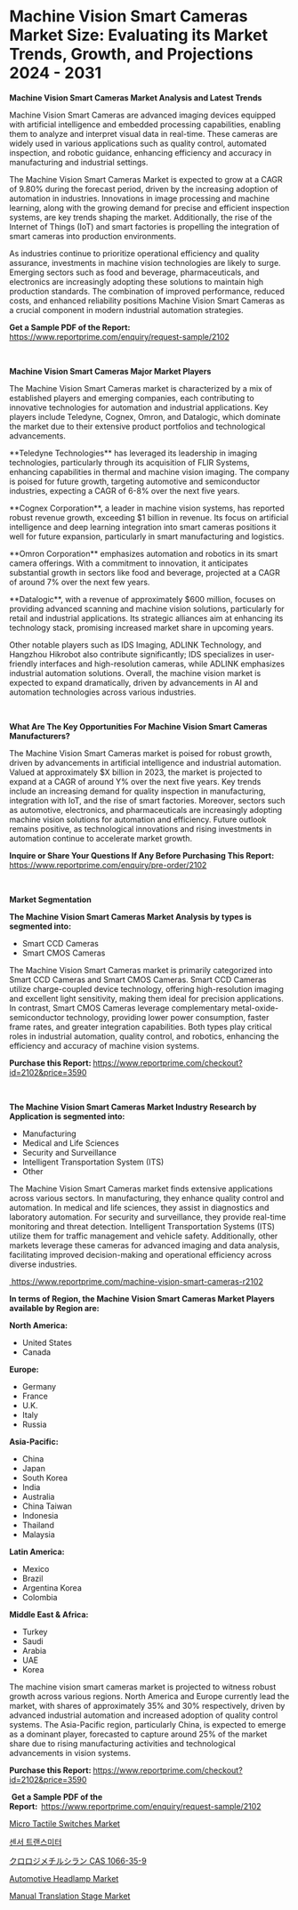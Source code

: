 <p><h1>Machine Vision Smart Cameras Market Size: Evaluating its Market Trends, Growth, and Projections 2024 - 2031</h1></p><p><strong>Machine Vision Smart Cameras Market Analysis and Latest Trends</strong></p>
<p><p>Machine Vision Smart Cameras are advanced imaging devices equipped with artificial intelligence and embedded processing capabilities, enabling them to analyze and interpret visual data in real-time. These cameras are widely used in various applications such as quality control, automated inspection, and robotic guidance, enhancing efficiency and accuracy in manufacturing and industrial settings. </p><p>The Machine Vision Smart Cameras Market is expected to grow at a CAGR of 9.80% during the forecast period, driven by the increasing adoption of automation in industries. Innovations in image processing and machine learning, along with the growing demand for precise and efficient inspection systems, are key trends shaping the market. Additionally, the rise of the Internet of Things (IoT) and smart factories is propelling the integration of smart cameras into production environments.</p><p>As industries continue to prioritize operational efficiency and quality assurance, investments in machine vision technologies are likely to surge. Emerging sectors such as food and beverage, pharmaceuticals, and electronics are increasingly adopting these solutions to maintain high production standards. The combination of improved performance, reduced costs, and enhanced reliability positions Machine Vision Smart Cameras as a crucial component in modern industrial automation strategies.</p></p>
<p><strong>Get a Sample PDF of the Report:&nbsp;</strong> <a href="https://www.reportprime.com/enquiry/request-sample/2102">https://www.reportprime.com/enquiry/request-sample/2102</a></p>
<p>&nbsp;</p>
<p><strong>Machine Vision Smart Cameras Major Market Players</strong></p>
<p><p>The Machine Vision Smart Cameras market is characterized by a mix of established players and emerging companies, each contributing to innovative technologies for automation and industrial applications. Key players include Teledyne, Cognex, Omron, and Datalogic, which dominate the market due to their extensive product portfolios and technological advancements.</p><p>**Teledyne Technologies** has leveraged its leadership in imaging technologies, particularly through its acquisition of FLIR Systems, enhancing capabilities in thermal and machine vision imaging. The company is poised for future growth, targeting automotive and semiconductor industries, expecting a CAGR of 6-8% over the next five years.</p><p>**Cognex Corporation**, a leader in machine vision systems, has reported robust revenue growth, exceeding $1 billion in revenue. Its focus on artificial intelligence and deep learning integration into smart cameras positions it well for future expansion, particularly in smart manufacturing and logistics.</p><p>**Omron Corporation** emphasizes automation and robotics in its smart camera offerings. With a commitment to innovation, it anticipates substantial growth in sectors like food and beverage, projected at a CAGR of around 7% over the next few years.</p><p>**Datalogic**, with a revenue of approximately $600 million, focuses on providing advanced scanning and machine vision solutions, particularly for retail and industrial applications. Its strategic alliances aim at enhancing its technology stack, promising increased market share in upcoming years.</p><p>Other notable players such as IDS Imaging, ADLINK Technology, and Hangzhou Hikrobot also contribute significantly; IDS specializes in user-friendly interfaces and high-resolution cameras, while ADLINK emphasizes industrial automation solutions. Overall, the machine vision market is expected to expand dramatically, driven by advancements in AI and automation technologies across various industries.</p></p>
<p>&nbsp;</p>
<p><strong>What Are The Key Opportunities For Machine Vision Smart Cameras Manufacturers?</strong></p>
<p><p>The Machine Vision Smart Cameras market is poised for robust growth, driven by advancements in artificial intelligence and industrial automation. Valued at approximately $X billion in 2023, the market is projected to expand at a CAGR of around Y% over the next five years. Key trends include an increasing demand for quality inspection in manufacturing, integration with IoT, and the rise of smart factories. Moreover, sectors such as automotive, electronics, and pharmaceuticals are increasingly adopting machine vision solutions for automation and efficiency. Future outlook remains positive, as technological innovations and rising investments in automation continue to accelerate market growth.</p></p>
<p><strong>Inquire or Share Your Questions If Any Before Purchasing This Report:</strong> <a href="https://www.reportprime.com/enquiry/pre-order/2102">https://www.reportprime.com/enquiry/pre-order/2102</a></p>
<p>&nbsp;</p>
<p><strong>Market Segmentation</strong></p>
<p><strong>The Machine Vision Smart Cameras Market Analysis by types is segmented into:</strong></p>
<p><ul><li>Smart CCD Cameras</li><li>Smart CMOS Cameras</li></ul></p>
<p><p>The Machine Vision Smart Cameras market is primarily categorized into Smart CCD Cameras and Smart CMOS Cameras. Smart CCD Cameras utilize charge-coupled device technology, offering high-resolution imaging and excellent light sensitivity, making them ideal for precision applications. In contrast, Smart CMOS Cameras leverage complementary metal-oxide-semiconductor technology, providing lower power consumption, faster frame rates, and greater integration capabilities. Both types play critical roles in industrial automation, quality control, and robotics, enhancing the efficiency and accuracy of machine vision systems.</p></p>
<p><strong>Purchase this Report:&nbsp;</strong><a href="https://www.reportprime.com/checkout?id=2102&price=3590">https://www.reportprime.com/checkout?id=2102&price=3590</a></p>
<p>&nbsp;</p>
<p><strong>The Machine Vision Smart Cameras Market Industry Research by Application is segmented into:</strong></p>
<p><ul><li>Manufacturing</li><li>Medical and Life Sciences</li><li>Security and Surveillance</li><li>Intelligent Transportation System (ITS)</li><li>Other</li></ul></p>
<p><p>The Machine Vision Smart Cameras market finds extensive applications across various sectors. In manufacturing, they enhance quality control and automation. In medical and life sciences, they assist in diagnostics and laboratory automation. For security and surveillance, they provide real-time monitoring and threat detection. Intelligent Transportation Systems (ITS) utilize them for traffic management and vehicle safety. Additionally, other markets leverage these cameras for advanced imaging and data analysis, facilitating improved decision-making and operational efficiency across diverse industries.</p></p>
<p><a href="https://www.reportprime.com/machine-vision-smart-cameras-r2102">&nbsp;https://www.reportprime.com/machine-vision-smart-cameras-r2102</a></p>
<p><strong>In terms of Region, the Machine Vision Smart Cameras Market Players available by Region are:</strong></p>
<p>
    <p> <strong> North America: </strong>
        <ul>
            <li>United States</li>
            <li>Canada</li>
        </ul>
        </p> 
    <p> <strong> Europe: </strong>
        <ul>
            <li>Germany</li>
            <li>France</li>
            <li>U.K.</li>
            <li>Italy</li>
            <li>Russia</li>
        </ul>
        </p> 
    <p> <strong> Asia-Pacific: </strong>
        <ul>
            <li>China</li>
            <li>Japan</li>
            <li>South Korea</li>
            <li>India</li>
            <li>Australia</li>
            <li>China Taiwan</li>
            <li>Indonesia</li>
            <li>Thailand</li>
            <li>Malaysia</li>
        </ul>
        </p> 
    <p> <strong> Latin America: </strong>
        <ul>
            <li>Mexico</li>
            <li>Brazil</li>
            <li>Argentina Korea</li>
            <li>Colombia</li>
        </ul>
        </p> 
    <p> <strong> Middle East & Africa: </strong>
        <ul>
            <li>Turkey</li>
            <li>Saudi</li>
            <li>Arabia</li>
            <li>UAE</li>
            <li>Korea</li>
        </ul>
    </p>
    </p>
<p><p>The machine vision smart cameras market is projected to witness robust growth across various regions. North America and Europe currently lead the market, with shares of approximately 35% and 30% respectively, driven by advanced industrial automation and increased adoption of quality control systems. The Asia-Pacific region, particularly China, is expected to emerge as a dominant player, forecasted to capture around 25% of the market share due to rising manufacturing activities and technological advancements in vision systems.</p></p>
<p><strong>Purchase this Report: </strong><a href="https://www.reportprime.com/checkout?id=2102&price=3590">https://www.reportprime.com/checkout?id=2102&price=3590</a></p>
<p>&nbsp;<strong>Get a Sample PDF of the Report:&nbsp;&nbsp;</strong><a href="https://www.reportprime.com/enquiry/request-sample/2102">https://www.reportprime.com/enquiry/request-sample/2102</a></p>
<p><strong></strong></p>
<p><p><a href="https://github.com/marloy8/Market-Research-Report-List-6/blob/main/micro-tactile-switches-market.md">Micro Tactile Switches Market</a></p><p><a href="https://medium.com/@carlosdytouglas8907667/%EC%84%BC%EC%84%9C-%EC%86%A1%EC%8B%A0%EA%B8%B0-%EC%82%B0%EC%97%85-%ED%86%B5%EC%B0%B0%EB%A0%A5-%EB%B3%B4%EA%B3%A0%EC%84%9C-%EC%84%BC%EC%84%9C-%EC%86%A1%EC%8B%A0%EA%B8%B0-%EC%8B%9C%EC%9E%A5-%EB%8F%99%ED%96%A5-%EC%9D%91%EC%9A%A9-%EB%B6%84%EC%95%BC-%EB%B0%8F-%EA%B2%BD%EC%9F%81-%ED%99%98%EA%B2%BD-%EB%B6%84%EC%84%9D-2024-2031-2f8fd390f5e4">센서 트랜스미터</a></p><p><a href="https://medium.com/@henriettemills1/chlorodimethylsilane-cas-1066-35-9-market-%E3%81%AF-%E3%82%B3%E3%82%B9%E3%83%88%E7%AE%A1%E7%90%86%E3%81%A8%E5%8A%B9%E7%8E%87%E5%90%91%E4%B8%8A%E3%82%92%E5%84%AA%E5%85%88%E3%81%97%E3%81%BE%E3%81%99-%E3%81%95%E3%82%89%E3%81%AB-%E5%A0%B1%E5%91%8A%E6%9B%B8%E3%81%AF%E5%B8%82%E5%A0%B4%E3%81%AE%E9%9C%80%E8%A6%81%E9%9D%A2%E3%81%A8%E4%BE%9B%E7%B5%A6%E9%9D%A2%E3%81%AE%E4%B8%A1%E6%96%B9%E3%82%92%E3%82%AB%E3%83%90%E3%83%BC%E3%81%97%E3%81%A6%E3%81%84%E3%81%BE%E3%81%99-eb168f758703">クロロジメチルシラン CAS 1066-35-9</a></p><p><a href="https://medium.com/@kirstencharriso/the-automotive-headlamp-market-industry-provides-a-comprehensive-and-current-analysis-of-the-81ba5e0df653">Automotive Headlamp Market</a></p><p><a href="https://www.linkedin.com/pulse/manual-translation-stage-market-forecasts-trends-impact-analysis-532vf?trackingId=9F4O08ZFSRCORljL9vUReg%3D%3D">Manual Translation Stage Market</a></p></p>